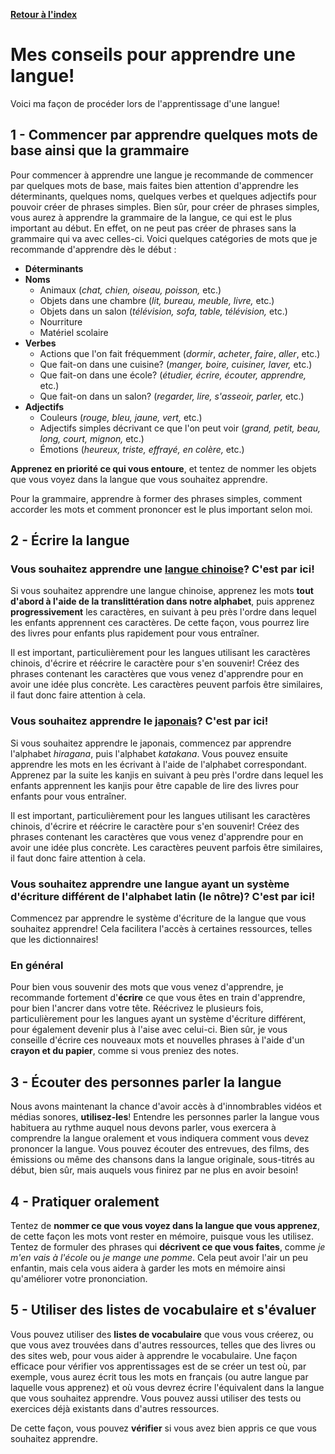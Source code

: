 [**Retour à l'index**](indexLangues.md)
# Mes conseils pour apprendre une langue!

Voici ma façon de procéder lors de l'apprentissage d'une langue!

## 1 - Commencer par apprendre quelques mots de base ainsi que la grammaire

Pour commencer à apprendre une langue je recommande de commencer par quelques mots de base, mais faites bien attention d'apprendre les déterminants, quelques noms, quelques verbes et quelques adjectifs pour pouvoir créer de phrases simples. Bien sûr, pour créer de phrases simples, vous aurez à apprendre la grammaire de la langue, ce qui est le plus important au début. En effet, on ne peut pas créer de phrases sans la grammaire qui va avec celles-ci. Voici quelques catégories de mots que je recommande d'apprendre dès le début : 

- **Déterminants**
- **Noms**
  - Animaux (*chat, chien, oiseau, poisson,* etc.)
  - Objets dans une chambre (*lit, bureau, meuble, livre,* etc.)
  - Objets dans un salon (*télévision, sofa, table, télévision,* etc.)
  - Nourriture
  - Matériel scolaire
- **Verbes**
  - Actions que l'on fait fréquemment (*dormir*, *acheter*, *faire*, *aller*, etc.)
  - Que fait-on dans une cuisine? (*manger, boire, cuisiner, laver,* etc.)
  - Que fait-on dans une école? (*étudier, écrire, écouter, apprendre,* etc.)
  - Que fait-on dans un salon? (*regarder, lire, s'asseoir, parler,* etc.)
- **Adjectifs**
  - Couleurs (*rouge, bleu, jaune, vert,* etc.)
  - Adjectifs simples décrivant ce que l'on peut voir (*grand, petit, beau, long, court, mignon,* etc.)
  - Émotions (*heureux, triste, effrayé, en colère,* etc.)

**Apprenez en priorité ce qui vous entoure**, et tentez de nommer les objets que vous voyez dans la langue que vous souhaitez apprendre.

Pour la grammaire, apprendre à former des phrases simples, comment accorder les mots et comment prononcer est le plus important selon moi.

## 2 - Écrire la langue

### Vous souhaitez apprendre une [langue chinoise](mandarin.md)? C'est par ici!

Si vous souhaitez apprendre une langue chinoise, apprenez les mots **tout d'abord à l'aide de la translittération dans notre alphabet**, puis apprenez **progressivement** les caractères, en suivant à peu près l'ordre dans lequel les enfants apprennent ces caractères. De cette façon, vous pourrez lire des livres pour enfants plus rapidement pour vous entraîner. 

Il est important, particulièrement pour les langues utilisant les caractères chinois, d'écrire et réécrire le caractère pour s'en souvenir! Créez des phrases contenant les caractères que vous venez d'apprendre pour en avoir une idée plus concrète. Les caractères peuvent parfois être similaires, il faut donc faire attention à cela.

### Vous souhaitez apprendre le [japonais](japonais.md)? C'est par ici!

Si vous souhaitez apprendre le japonais, commencez par apprendre l'alphabet *hiragana*, puis l'alphabet *katakana*. Vous pouvez ensuite apprendre les mots en les écrivant à l'aide de l'alphabet correspondant. Apprenez par la suite les kanjis en suivant à peu près l'ordre dans lequel les enfants apprennent les kanjis pour être capable de lire des livres pour enfants pour vous entraîner.

Il est important, particulièrement pour les langues utilisant les caractères chinois, d'écrire et réécrire le caractère pour s'en souvenir! Créez des phrases contenant les caractères que vous venez d'apprendre pour en avoir une idée plus concrète. Les caractères peuvent parfois être similaires, il faut donc faire attention à cela.

### Vous souhaitez apprendre une langue ayant un système d'écriture différent de l'alphabet latin (le nôtre)? C'est par ici!

Commencez par apprendre le système d'écriture de la langue que vous souhaitez apprendre! Cela facilitera l'accès à certaines ressources, telles que les dictionnaires!

### En général 

Pour bien vous souvenir des mots que vous venez d'apprendre, je recommande fortement d'**écrire** ce que vous êtes en train d'apprendre, pour bien l'ancrer dans votre tête. Réécrivez le plusieurs fois, particulièrement pour les langues ayant un système d'écriture différent, pour également devenir plus à l'aise avec celui-ci. Bien sûr, je vous conseille d'écrire ces nouveaux mots et nouvelles phrases à l'aide d'un **crayon et du papier**, comme si vous preniez des notes.

## 3 - Écouter des personnes parler la langue

Nous avons maintenant la chance d'avoir accès à d'innombrables vidéos et médias sonores, **utilisez-les**! Entendre les personnes parler la langue vous habituera au rythme auquel nous devons parler, vous exercera à comprendre la langue oralement et vous indiquera comment vous devez prononcer la langue. Vous pouvez écouter des entrevues, des films, des émissions ou même des chansons dans la langue originale, sous-titrés au début, bien sûr, mais auquels vous finirez par ne plus en avoir besoin!

## 4 - Pratiquer oralement

Tentez de **nommer ce que vous voyez dans la langue que vous apprenez**, de cette façon les mots vont rester en mémoire, puisque vous les utilisez. Tentez de formuler des phrases qui **décrivent ce que vous faites**, comme *je m'en vais à l'école* ou *je mange une pomme*. Cela peut avoir l'air un peu enfantin, mais cela vous aidera à garder les mots en mémoire ainsi qu'améliorer votre prononciation.

## 5 - Utiliser des listes de vocabulaire et s'évaluer

Vous pouvez utiliser des **listes de vocabulaire** que vous vous créerez, ou que vous avez trouvées dans d'autres ressources, telles que des livres ou des sites web, pour vous aider à apprendre le vocabulaire. Une façon efficace pour vérifier vos apprentissages est de se créer un test où, par exemple, vous aurez écrit tous les mots en français (ou autre langue par laquelle vous apprenez) et où vous devrez écrire l'équivalent dans la langue que vous souhaitez apprendre. Vous pouvez aussi utiliser des tests ou exercices déjà existants dans d'autres ressources.

De cette façon, vous pouvez **vérifier** si vous avez bien appris ce que vous souhaitez apprendre.
